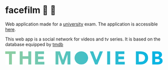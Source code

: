 # facefilm :movie_camera: :cinema:

Web application made for a [university](http://www.poliba.it/ "PoliBA") exam.
The application is accessible [here](http://awwa.sytes.net "facefilm site").

This web app is a social network for videos and tv series. It is based on the database equipped by [tmdb](https://www.themoviedb.org/)

![the movie db logo](src\img\github-readme\tmdb-logo.svg)